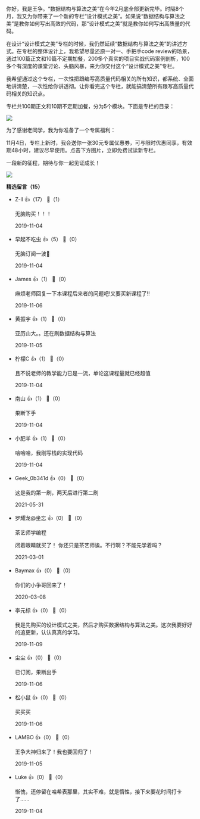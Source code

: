 你好，我是王争。“数据结构与算法之美”在今年2月底全部更新完毕。时隔8个月，我又为你带来了一个新的专栏“设计模式之美”。如果说“数据结构与算法之美”是教你如何写出高效的代码，那“设计模式之美”就是教你如何写出高质量的代码。

在设计“设计模式之美”专栏的时候，我仍然延续“数据结构与算法之美”的讲述方式。在专栏的整体设计上，我希望尽量还原一对一、手把手code review的场景，通过100篇正文和10篇不定期加餐，200多个真实的项目实战代码案例剖析，100多个有深度的课堂讨论、头脑风暴，来为你交付这个“设计模式之美”专栏。

我希望通过这个专栏，一次性把跟编写高质量代码相关的所有知识，都系统、全面地讲清楚，一次性给你讲透彻。让你看完这个专栏，就能搞清楚所有跟写高质量代码相关的知识点。

专栏共100期正文和10期不定期加餐，分为5个模块。下面是专栏的目录：

![](https://static001.geekbang.org/resource/image/07/20/0731fd3ef440090a9b956fa69dda7920.jpg?wh=750%2A6850)

为了感谢老同学，我为你准备了一个专属福利：

11月4日，专栏上新时，我会送你一张30元专属优惠券，可与限时优惠同享，有效期48小时，建议尽早使用。点击下方图片，立即免费试读新专栏。

一段新的征程，期待与你一起见证成长！

[![](https://static001.geekbang.org/resource/image/5f/85/5f66fbdad7931304442e6815dc4b9c85.jpg?wh=1080%2A360)](https://time.geekbang.org/column/intro/250?utm_term=zeusDAAF2&utm_source=app&utm_medium=geektime&utm_campaign=250-presell&utm_content=suanfazhuanlan1104)
<div><strong>精选留言（15）</strong></div><ul>
<li><span>Z-ll</span> 👍（17） 💬（1）<p>无脑购买！！！</p>2019-11-04</li><br/><li><span>早起不吃虫</span> 👍（5） 💬（0）<p>无脑订阅一波🌚</p>2019-11-04</li><br/><li><span>James</span> 👍（1） 💬（0）<p>麻烦老师回复一下本课程后来者的问题吧!又要买新课程了!!</p>2019-11-06</li><br/><li><span>黄振宇</span> 👍（1） 💬（0）<p>亚历山大。。还在刷数据结构与算法</p>2019-11-05</li><br/><li><span>柠檬C</span> 👍（1） 💬（0）<p>且不说老师的教学能力已是一流，单论这课程量就已经超值</p>2019-11-04</li><br/><li><span>南山</span> 👍（1） 💬（0）<p>果断下手</p>2019-11-04</li><br/><li><span>小肥羊</span> 👍（1） 💬（0）<p>哈哈哈，我刚写栈的实现代码</p>2019-11-04</li><br/><li><span>Geek_0b341d</span> 👍（0） 💬（0）<p>这是我的第一刷，两天后进行第二刷</p>2021-05-31</li><br/><li><span>罗耀龙@坐忘</span> 👍（0） 💬（0）<p>茶艺师学编程

闭着眼睛就买了！
你还只是茶艺师诶。不行啊？不能先学着吗？</p>2021-03-01</li><br/><li><span>Baymax</span> 👍（0） 💬（0）<p>你们的小争哥回来了！</p>2020-03-08</li><br/><li><span>李元标</span> 👍（0） 💬（0）<p>我是先购买的设计模式之美，然后才购买数据结构与算法之美。这次我要好好的追更新，认认真真的学习。</p>2019-11-09</li><br/><li><span>尘尘</span> 👍（0） 💬（0）<p>已订阅，果断出手</p>2019-11-06</li><br/><li><span>松小鼠</span> 👍（0） 💬（0）<p>买买买</p>2019-11-06</li><br/><li><span>LAMBO</span> 👍（0） 💬（0）<p>王争大神归来了！我也要回归了！</p>2019-11-05</li><br/><li><span>Luke</span> 👍（0） 💬（0）<p>惭愧，还停留在哈希表那里，其实不难，就是惰性，接下来要花时间打卡了……</p>2019-11-04</li><br/>
</ul>